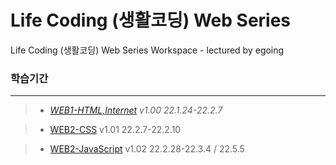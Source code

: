Life Coding (생활코딩) Web Series
===
Life Coding (생활코딩) Web Series Workspace - lectured by egoing

### 학습기간
---
> + *[WEB1-HTML,Internet](https://opentutorials.org/course/3084) v1.00 22.1.24-22.2.7*   


> + [WEB2-CSS](https://opentutorials.org/course/3086) v1.01 22.2.7-22.2.10   



> + [WEB2-JavaScript](https://opentutorials.org/course/3085) v1.02 22.2.28-22.3.4 / 22.5.5   


